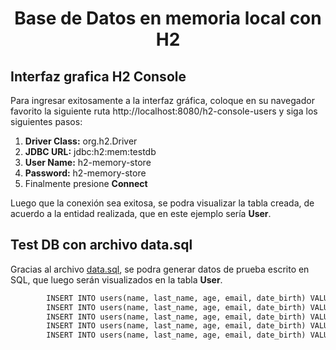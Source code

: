 <h1 align="center">Base de Datos en memoria local con H2</h1>

## Interfaz grafica H2 Console

Para ingresar exitosamente a la interfaz gráfica, coloque en su navegador favorito la siguiente ruta http://localhost:8080/h2-console-users y siga los siguientes pasos:

1. **Driver Class:** org.h2.Driver
2. **JDBC URL:** jdbc:h2:mem:testdb
3. **User Name:** h2-memory-store
4. **Password:** h2-memory-store
5. Finalmente presione **Connect**

Luego que la conexión sea exitosa, se podra visualizar la tabla creada, de acuerdo a la entidad realizada, que en este ejemplo sería **User**.

## Test DB con archivo data.sql

Gracias al archivo [data.sql](https://github.com/davidorellana98/h2-database-spring-boot/blob/main/src/main/resources/data.sql), se podra generar datos de prueba escrito en SQL, que luego serán visualizados en la tabla **User**.

```xml
        INSERT INTO users(name, last_name, age, email, date_birth) VALUES('Luis', 'Orellana', 24, 'luis@mail.com', '1998-03-27');
        INSERT INTO users(name, last_name, age, email, date_birth) VALUES('Harrison', 'Martinez', 28, 'harrison@mail.com', '1994-04-23');
        INSERT INTO users(name, last_name, age, email, date_birth) VALUES('Santiago', 'Carrillo', 28, 'santiago@mail.com', '1994-05-17');
        INSERT INTO users(name, last_name, age, email, date_birth) VALUES('Felipe', 'Calvache', 22, 'felipe@mail.com', '2000-03-27');
        INSERT INTO users(name, last_name, age, email, date_birth) VALUES('Rolando', 'Perez', 20, 'rolando@mail.com', '2002-03-27');
```